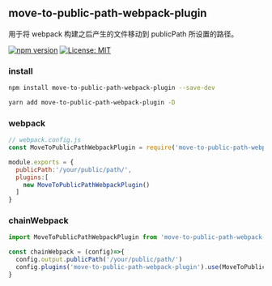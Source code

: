 ## move-to-public-path-webpack-plugin

用于将 webpack 构建之后产生的文件移动到 publicPath 所设置的路径。

[![npm version](https://badge.fury.io/js/move-to-public-path-webpack-plugin.svg)](https://badge.fury.io/js/move-to-public-path-webpack-plugin)
[![License: MIT](https://img.shields.io/badge/License-MIT-blue.svg)](https://github.com/YingJiangHui/move-to-public-path-webpack-plugin/blob/main/LICENSE)

### install
```bash
npm install move-to-public-path-webpack-plugin --save-dev
```
```bash
yarn add move-to-public-path-webpack-plugin -D
```
### webpack
```js
// webpack.config.js
const MoveToPublicPathWebpackPlugin = require('move-to-public-path-webpack-plugin').default

module.exports = {
  publicPath:'/your/public/path/',
  plugins:[
    new MoveToPublicPathWebpackPlugin()
  ]
}
```

### chainWebpack
```js
import MoveToPublicPathWebpackPlugin from 'move-to-public-path-webpack-plugin'

const chainWebpack = (config)=>{
  config.output.publicPath('/your/public/path/')
  config.plugins('move-to-public-path-webpack-plugin').use(MoveToPublicPathWebpackPlugin)
}
```